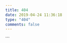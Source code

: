 ```yaml
---
title: 404
date: 2019-04-24 11:36:18
type: "404"
comments: false
---
```



<!DOCTYPE html>
<html lang="en">
<head>
<meta charset="UTF-8">
<title>404</title>
</head>
<body>
<script type="text/javascript" src="//qzonestyle.gtimg.cn/qzone/hybrid/app/404/search_children.js" charset="utf-8" homePageUrl="/" homePageName="返回"></script> 
</body></html>
 ```
